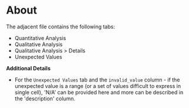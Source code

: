 # About

The adjacent file contains the following tabs:
 - Quantitative Analysis
 - Qualitative Analysis
 - Qualitative Analysis > Details
 - Unexpected Values
   
__Additional Details__
- For the `Unexpected Values` tab and the `invalid_value` column - if the unexpected value is a range (or a set of values difficult to express in single cell), 'N/A' can be provided here and more can be described in the 'description' column.